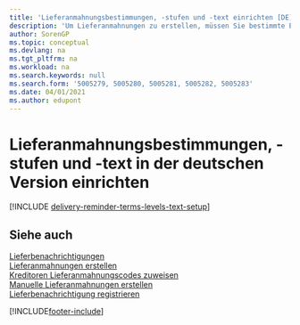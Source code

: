 ```yaml
---
title: 'Lieferanmahnungsbestimmungen, -stufen und -text einrichten [DE]'
description: 'Um Lieferanmahnungen zu erstellen, müssen Sie bestimmte Einrichtungen in der deutschen Version festlegen.'
author: SorenGP
ms.topic: conceptual
ms.devlang: na
ms.tgt_pltfrm: na
ms.workload: na
ms.search.keywords: null
ms.search.form: '5005279, 5005280, 5005281, 5005282, 5005283'
ms.date: 04/01/2021
ms.author: edupont
---
```

# <a name="set-up-delivery-reminder-terms-levels-and-text-in-the-german-version" />Lieferanmahnungsbestimmungen, -stufen und -text in der deutschen Version einrichten

[!INCLUDE [delivery-reminder-terms-levels-text-setup](../includes/ATCHDE/delivery-reminder-terms-levels-text-setup.md)]

## <a name="see-also" />Siehe auch

[Lieferbenachrichtigungen](delivery-reminders.md)  
[Lieferanmahnungen erstellen](how-to-set-up-delivery-reminders.md)  
[Kreditoren Lieferanmahnungscodes zuweisen](how-to-assign-delivery-reminder-codes-to-vendors.md)  
[Manuelle Lieferanmahnungen erstellen](how-to-create-delivery-reminders-manually.md)  
[Lieferbenachrichtigung registrieren](how-to-issue-delivery-reminders.md)  


[!INCLUDE[footer-include](../../includes/footer-banner.md)]

